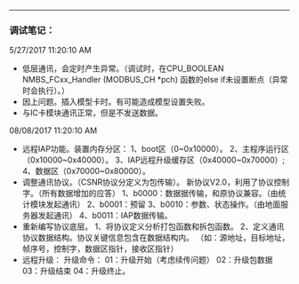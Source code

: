 ***
### 调试笔记：
5/27/2017 11:20:10 AM 

- 低层通讯，会定时产生异常。（调试时，在CPU_BOOLEAN  NMBS_FCxx_Handler (MODBUS_CH  *pch) 函数的else if未设置断点（异常时会执行）。）
- 因上问题。插入模型卡时。有可能造成模型设置失败。
- 与IC卡模块通讯正常，但是不发送数据。

08/08/2017 11:20:10 AM 
- 远程IAP功能。装置内存分区：
        1、boot区（0~0x10000）。
        2、主程序运行区（0x10000~0x40000）。
        3、IAP远程升级缓存区（0x40000~0x70000）;
        4、数据区（0x70000~0x80000）。
- 调整通讯协议。（CSNR协议分定义为包传输）。
        新协议V2.0，利用了协议控制字。（所有数据增加的应答）
        1、b0000：数据据传输，和原协议兼容。（由统计模块发起通讯）
        2、b0001：预留
        3、b0010：参数、状态操作。（由地面服务器发起通讯）
        4、b0011：IAP数据传输。
- 重新编写协议底层。
        1、将协议定义分析打包函数和拆包函数。
        2、定义通讯协议数据结构。协议关键信息包含在数据结构内。
          （如：源地址，目标地址，帧序号，控制字，数据区指针，接收区指针）
- 远程升级：
升级命令：   01：升级开始（考虑续传问题）
             02：升级包数据
             03：升级结束
             04：升级终止。

                     
        